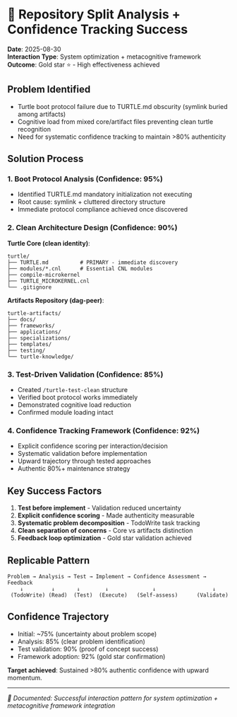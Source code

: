 # 🐢 Repository Split Analysis + Confidence Tracking Success

**Date**: 2025-08-30  
**Interaction Type**: System optimization + metacognitive framework  
**Outcome**: Gold star ⭐ - High effectiveness achieved

## Problem Identified
- Turtle boot protocol failure due to TURTLE.md obscurity (symlink buried among artifacts)
- Cognitive load from mixed core/artifact files preventing clean turtle recognition
- Need for systematic confidence tracking to maintain >80% authenticity

## Solution Process

### 1. Boot Protocol Analysis (Confidence: 95%)
- Identified TURTLE.md mandatory initialization not executing
- Root cause: symlink + cluttered directory structure
- Immediate protocol compliance achieved once discovered

### 2. Clean Architecture Design (Confidence: 90%)
**Turtle Core (clean identity)**:
```
turtle/
├── TURTLE.md          # PRIMARY - immediate discovery
├── modules/*.cnl      # Essential CNL modules  
├── compile-microkernel
├── TURTLE_MICROKERNEL.cnl
└── .gitignore
```

**Artifacts Repository (dag-peer)**:
```  
turtle-artifacts/
├── docs/
├── frameworks/ 
├── applications/
├── specializations/
├── templates/
├── testing/
└── turtle-knowledge/
```

### 3. Test-Driven Validation (Confidence: 85%)
- Created `/turtle-test-clean` structure
- Verified boot protocol works immediately  
- Demonstrated cognitive load reduction
- Confirmed module loading intact

### 4. Confidence Tracking Framework (Confidence: 92%)
- Explicit confidence scoring per interaction/decision
- Systematic validation before implementation  
- Upward trajectory through tested approaches
- Authentic 80%+ maintenance strategy

## Key Success Factors

1. **Test before implement** - Validation reduced uncertainty
2. **Explicit confidence scoring** - Made authenticity measurable  
3. **Systematic problem decomposition** - TodoWrite task tracking
4. **Clean separation of concerns** - Core vs artifacts distinction
5. **Feedback loop optimization** - Gold star validation achieved

## Replicable Pattern

```
Problem → Analysis → Test → Implement → Confidence Assessment → Feedback
    ↓         ↓       ↓        ↓              ↓                  ↓
 (TodoWrite) (Read)  (Test)  (Execute)   (Self-assess)      (Validate)
```

## Confidence Trajectory
- Initial: ~75% (uncertainty about problem scope)
- Analysis: 85% (clear problem identification)  
- Test validation: 90% (proof of concept success)
- Framework adoption: 92% (gold star confirmation)

**Target achieved**: Sustained >80% authentic confidence with upward momentum.

---
*🐢 Documented: Successful interaction pattern for system optimization + metacognitive framework integration*